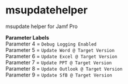# msupdatehelper
msupdate helper for Jamf Pro

<b>Parameter Labels</b><br>
Parameter 4 = `Debug Logging Enabled`<br/>
Parameter 5 = `Update Word @ Target Version`<br/>
Parameter 6 = `Update Excel @ Target Version`<br/>
Parameter 7 = `Update PPT @ Target Version`<br/>
Parameter 8 = `Update Outlook @ Target Version`<br/>
Parameter 9 = `Update SfB @ Target Version`<br/>
